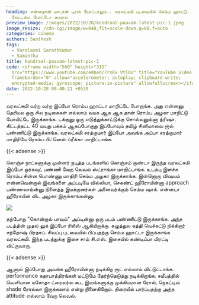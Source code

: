 ```yaml
---
heading: என்னதான் மாடர்ன் டிரஸ் போட்டாலும்.. வரலட்சுமி புடவையில் செம்ம ஹாட்டு.
  லேட்டஸ்ட் போட்டோ வைரல்.
preview_image: /images/2022/10/28/kondraal-paavam-latest-pic-1.jpeg
image_resize: /cdn-cgi/image/w=640,fit=scale-down,q=80,f=auto
categories: cinema
authors: Santhosh
tags:
  - Varalaxmi Sarathkumar
  - Samantha
title: kondraal-paavam-latest-pic-1
code: <iframe width="560" height="315"
  src="https://www.youtube.com/embed/7rsRx_VtlQU" title="YouTube video player"
  frameborder="0" allow="accelerometer; autoplay; clipboard-write;
  encrypted-media; gyroscope; picture-in-picture" allowfullscreen></iframe>
date: 2022-10-28 08:40:21 +0530
---
```

வரலட்சுமி வர்ற வர்ற இப்போ ரொம்ப ஹாட்டா மாறிட்டே போறாங்க. அது என்னனு தெரியல ஒரு சில நடிகைகள் எல்லாம் வயசு ஆக ஆக தான் ரொம்ப அழகா மாறிட்டு போயிட்டே இருக்காங்க. டக்குனு ஒரு எடுத்துக்காட்டுக்கு சொல்லனும்னா த்ரிஷா. கிட்டத்தட்ட 40 வயது பக்கம் ஆகப்போகுது இப்போவும் தமிழ் சினிமாவை ரூல் பண்ணிட்டு இருக்காங்க. வரலட்சுமி சரத்குமார் இப்போ அவங்க அப்பா சரத்குமார் மாதிரியே ரொம்ப பிட்னெஸ் ப்ரீக்கா மாறிட்டாங்க.

{{< adsense >}}

கொஞ்ச நாட்களுக்கு முன்னர் நடித்த படங்களில் கொஞ்சம் குண்டா இருந்த வரலட்சுமி இப்போ ஒர்கவுட் பண்ணி வேற லெவல் ஸ்ட்ராங்கா மாறிட்டாங்க. உடம்பு இளச்சு ரொம்ப சின்ன பொண்ணு மாதிரி செம்ம அழகா இருக்காங்க. இன்னொரு விஷயம் என்னவென்றால் இவங்களை அப்படியே வில்லியா, செகண்ட் ஹீரோயின்னா approach பண்ணலாம்ன்னு நினைத்த இயக்குனர்கள் அனைவர்க்கும் செம்ம ஷாக். என்னடா ஹீரோயின் விட அழகா இருக்காங்கன்னு.

![](/images/2022/10/28/kondraal-paavam-latest-pic.jpeg)



தற்போது "கொன்றால் பாவம்" அப்டின்னு ஒரு படம் பண்ணிட்டு இருக்காங்க. அந்த படத்தின் முதல் லுக் இப்போ ரிலீஸ் ஆகியிருக்கு. கழுத்துல கத்தி வெச்சுட்டு நிக்கிறார் சந்தோஷ் பிரதாப். சிவப்பு புடவையில் பிப்பதற்கு செம்ம ஹாட்டா இருக்காங்க வரலட்சுமி. இந்த படத்துக்கு இசை சாம் சி.எஸ். இசையில் கண்டிப்பா மிரட்டி விட்ருவாரு.

{{< adsense >}}

ஆனால் இப்போது அவங்க ஹீரோயின்னா நடிக்கிற ரூட் எல்லாம் விட்டுட்டாங்க. performance கதாபாத்திரங்கள் மட்டுமே தேர்ந்தெடுத்து நடிக்கிறாங்க. சமீபத்தில் வெளியான யசோதா ட்ரைலர்ல கூட இவங்களுக்கு முக்கியமான ரோல், நெகட்டிவ் shade ரோல்லா இருக்கலாம் என்று நினைகிறோம். திரையில் பார்ப்பதற்கு அந்த attitude எல்லாம் வேற லெவல்.